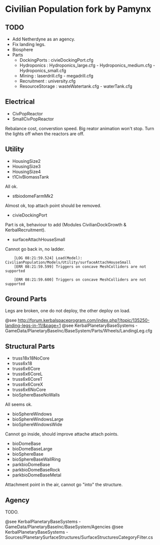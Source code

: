 Civilian Population fork by Pamynx
==================================

TODO
----

- Add Netherdyne as an agency.
- Fix landing legs.
- Biosphere
- Parts
    - DockingPorts : civieDockingPort.cfg
    - Hydroponics : Hydroponics_large.cfg - Hydroponics_medium.cfg - Hydroponics_small.cfg
    - Mining : laserdrill.cfg - megadrill.cfg
    - Recruitment : university.cfg
    - ResourceStorage : wasteWatertank.cfg - waterTank.cfg

Electrical
----------

- CivPopReactor
- SmallCivPopReactor

Rebalance cost, converstion speed.
Big reator animation won't stop.
Turn the lights off when the reactors are off.

Utility
-------

- HousingSize2
- HousingSize3
- HousingSize4
- t1CivBiomassTank

All ok.

- stbiodomeFarmMk2

Almost ok, top attach point should be removed.

- civieDockingPort

Part is ok, behaviour to add (Modules CivilianDockGrowth & KerbalRecruitment).

- surfaceAttachHouseSmall

Cannot go back in, no ladder.

```
    [LOG 08:21:59.524] Load(Model): CivilianPopulation/Models/Utility/surfaceAttachHouseSmall
    [ERR 08:21:59.599] Triggers on concave MeshColliders are not supported

    [ERR 08:21:59.600] Triggers on concave MeshColliders are not supported
```

    

Ground Parts
------------

Legs are broken, one do not deploy, the other deploy on load.

@see http://forum.kerbalspaceprogram.com/index.php?/topic/135250-landing-legs-in-11/&page=1
@see KerbalPlanetaryBaseSystems - GameData/PlanetaryBaseInc/BaseSystem/Parts/Wheels/LandingLeg.cfg

Structural Parts
----------------

- truss18x18NoCore
- truss6x18
- truss6x6Core
- truss6x6CoreL
- truss6x6CoreT
- truss6x6CoreX
- truss6x6NoCore
- bioSphereBaseNoWalls

All seems ok.

- bioSphereWindows
- bioSphereWindowsLarge
- bioSphereWindowsWide

Cannot go inside, should improve attache attach points.

- bioDomeBase
- bioDomeBaseLarge
- bioSphereBase
- bioSphereBaseWallRing
- parkbioDomeBase
- parkbioDomeBaseRock
- parkbioDomeBaseMetal

Attachment point in the air, cannot go "into" the structure.

Agency
------

TODO.

@see KerbalPlanetaryBaseSystems - GameData/PlanetaryBaseInc/BaseSystem/Agencies
@see KerbalPlanetaryBaseSystems - Sources/PlanetarySurfaceStructures/SurfaceStructuresCategoryFilter.cs
